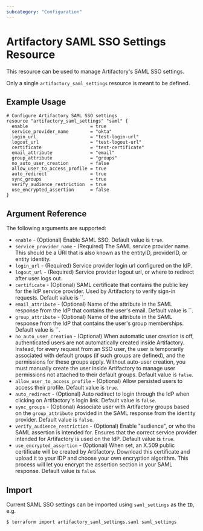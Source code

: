 ```yaml
---
subcategory: "Configuration"
---
```

# Artifactory SAML SSO Settings Resource

This resource can be used to manage Artifactory's SAML SSO settings.

Only a single `artifactory_saml_settings` resource is meant to be defined.

## Example Usage

```hcl
# Configure Artifactory SAML SSO settings
resource "artifactory_saml_settings" "saml" {
  enable                       = true
  service_provider_name        = "okta"
  login_url                    = "test-login-url"
  logout_url                   = "test-logout-url"
  certificate                  = "test-certificate"
  email_attribute              = "email"
  group_attribute              = "groups"
  no_auto_user_creation        = false
  allow_user_to_access_profile = true
  auto_redirect                = true
  sync_groups                  = true
  verify_audience_restriction  = true
  use_encrypted_assertion      = false
}
```

## Argument Reference

The following arguments are supported:

* `enable`                          - (Optional) Enable SAML SSO.  Default value is `true`.
* `service_provider_name`           - (Required) The SAML service provider name. This should be a URI that is also known as the entityID, providerID, or entity identity.
* `login_url`                       - (Required) Service provider login url configured on the IdP.
* `logout_url`                      - (Required) Service provider logout url, or where to redirect after user logs out.
* `certificate`                     - (Optional) SAML certificate that contains the public key for the IdP service provider.  Used by Artifactory to verify sign-in requests. Default value is ``.
* `email_attribute`                 - (Optional) Name of the attribute in the SAML response from the IdP that contains the user's email. Default value is ``.
* `group_attribute`                 - (Optional) Name of the attribute in the SAML response from the IdP that contains the user's group memberships. Default value is ``.  
* `no_auto_user_creation`           - (Optional) When automatic user creation is off, authenticated users are not automatically created inside Artifactory. Instead, for every request from an SSO user, the user is temporarily associated with default groups (if such groups are defined), and the permissions for these groups apply. Without auto-user creation, you must manually create the user inside Artifactory to manage user permissions not attached to their default groups. Default value is `false`.
* `allow_user_to_access_profile`    - (Optional) Allow persisted users to access their profile.  Default value is `true`.
* `auto_redirect`                   - (Optional) Auto redirect to login through the IdP when clicking on Artifactory's login link.  Default value is `false`.
* `sync_groups`                     - (Optional) Associate user with Artifactory groups based on the `group_attribute` provided in the SAML response from the identity provider.  Default value is `false`.
* `verify_audience_restriction`     - (Optional) Enable "audience", or who the SAML assertion is intended for.  Ensures that the correct service provider intended for Artifactory is used on the IdP.  Default value is `true`.
* `use_encrypted_assertion`         - (Optional) When set, an X.509 public certificate will be created by Artifactory. Download this certificate and upload it to your IDP and choose your own encryption algorithm. This process will let you encrypt the assertion section in your SAML response. Default value is `false`.

## Import

Current SAML SSO settings can be imported using `saml_settings` as the `ID`, e.g.

```
$ terraform import artifactory_saml_settings.saml saml_settings
```
